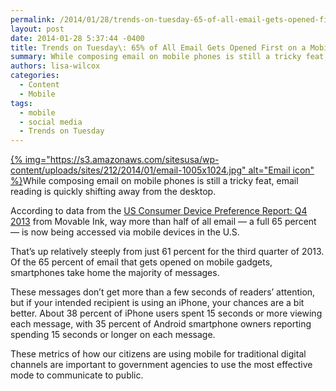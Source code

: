 ```yaml
---
permalink: /2014/01/28/trends-on-tuesday-65-of-all-email-gets-opened-first-on-a-mobile-device/
layout: post
date: 2014-01-28 5:37:44 -0400
title: Trends on Tuesday\: 65% of All Email Gets Opened First on a Mobile Device
summary: While composing email on mobile phones is still a tricky feat, email reading is quickly shifting away from the desktop. According to data from the&nbsp;US Consumer Device Preference Report\: Q4 2013&nbsp;from Movable Ink, way more than half of all email &mdash; a full 65 percent &mdash; is now being accessed via
authors: lisa-wilcox
categories:
  - Content
  - Mobile
tags:
  - mobile
  - social media
  - Trends on Tuesday
---
```


[{% img="https://s3.amazonaws.com/sitesusa/wp-content/uploads/sites/212/2014/01/email-1005x1024.jpg" alt="Email icon" %}](https://s3.amazonaws.com/sitesusa/wp-content/uploads/sites/212/2014/01/email-1005x1024.jpg)While composing email on mobile phones is still a tricky feat, email reading is quickly shifting away from the desktop.

According to data from the [US Consumer Device Preference Report: Q4 2013](https://movableink.com/downloads/us_consumer_device_preference_report_Q42013) from Movable Ink, way more than half of all email — a full 65 percent — is now being accessed via mobile devices in the U.S.

That’s up relatively steeply from just 61 percent for the third quarter of 2013. Of the 65 percent of email that gets opened on mobile gadgets, smartphones take home the majority of messages.

These messages don’t get more than a few seconds of readers’ attention, but if your intended recipient is using an iPhone, your chances are a bit better. About 38 percent of iPhone users spent 15 seconds or more viewing each message, with 35 percent of Android smartphone owners reporting spending 15 seconds or longer on each message.

These metrics of how our citizens are using mobile for traditional digital channels are important to government agencies to use the most effective mode to communicate to public.